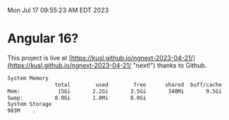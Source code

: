 Mon Jul 17 09:55:23 AM EDT 2023

# Angular 16?


This project is live at [https://kusl.github.io/ngnext-2023-04-21/](https://kusl.github.io/ngnext-2023-04-21/ "next!") thanks to Github.

```bash
System Memory
               total        used        free      shared  buff/cache   available
Mem:            15Gi       2.2Gi       3.5Gi       340Mi       9.5Gi        12Gi
Swap:          8.0Gi       1.0Mi       8.0Gi
System Storage
983M	.
```
```bash
